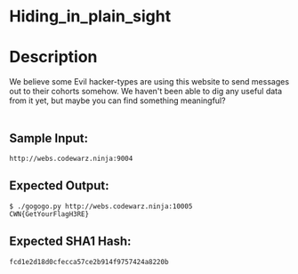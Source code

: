 # Hiding_in_plain_sight

# Description

<p>We believe some Evil hacker-types are using this website to send messages out to their cohorts somehow. We haven't been able to dig any useful data from it yet, but maybe you can find something meaningful?<br/>
<br/>
</p>

## Sample Input:

```
http://webs.codewarz.ninja:9004
```
## Expected Output:

```
$ ./gogogo.py http://webs.codewarz.ninja:10005
CWN{GetYourFlagH3RE}
```
## Expected SHA1 Hash:

```
fcd1e2d18d0cfecca57ce2b914f9757424a8220b
```
